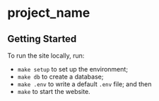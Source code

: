 # project_name

## Getting Started

To run the site locally, run:

- `make setup` to set up the environment;
- `make db` to create a database;
- `make .env` to write a default `.env` file; and then
- `make` to start the website.
